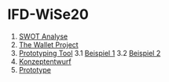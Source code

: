 # IFD-WiSe20
1. [SWOT Analyse](https://lucifischer.github.io/IFD-WiSe20/task0/task0.html)
2. [The Wallet Project](https://lucifischer.github.io/IFD-WiSe20/task01/TheWalletProject.pdf)
3. [Prototyping Tool](https://lucifischer.github.io/IFD-WiSe20/task02/PrototypingTool–wireframe.cc.md)
3.1 [Beispiel 1](https://github.com/LuciFischer/IFD-WiSe20/blob/main/task02/media/interactivity_fidelity.mp4)
3.2 [Beispiel 2](https://github.com/LuciFischer/IFD-WiSe20/blob/main/task02/media/intranet_srcreencast%20(1).mp4)
4. [Konzeptentwurf](https://github.com/LuciFischer/IFD-WiSe20/blob/main/task02/2.2/KonzeptentwurfIntranet.pdf)
5. [Prototype](https://xd.adobe.com/view/129dec08-b314-4743-97cb-b142a673667f-47ce/?fullscreen)
